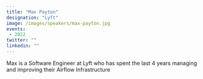 ```yaml
---
title: "Max Payton"
designation: "Lyft"
image: /images/speakers/max-payton.jpg
events:
 - 2022
twitter: ""
linkedin: ""
---
```


Max is a Software Engineer at Lyft who has spent the last 4 years managing and improving their Airflow Infrastructure